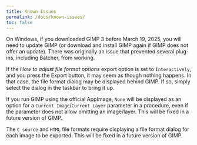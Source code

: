 ```yaml
---
title: Known Issues
permalink: /docs/known-issues/
toc: false
---
```


On Windows, if you downloaded GIMP 3 before March 19, 2025, you will need to update GIMP (or download and install GIMP again if GIMP does not offer an update). There was originally an issue that prevented several plug-ins, including Batcher, from working.

If the *How to adjust file format options* export option is set to `Interactively`, and you press the Export button, it may seem as though nothing happens.
In that case, the file format dialog may be displayed behind GIMP.
If so, simply select the dialog in the taskbar to bring it up.

If you run GIMP using the official AppImage, `None` will be displayed as an option for a `Current Image`/`Current Layer` parameter in a procedure, even if the parameter does not allow omitting an image/layer. This will be fixed in a future version of GIMP.

The `C source` and `HTML` file formats require displaying a file format dialog for each image to be exported. This will be fixed in a future version of GIMP.

